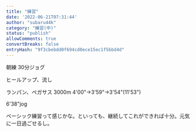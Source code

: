 ```yaml
---
title: "練習"
date: '2022-06-21T07:31:44'
author: "subaru44k"
category: "練習(中)"
status: "publish"
allowComments: true
convertBreaks: false
entryHash: "9f3cbebdd0f694cd0ece15ec1f5bbd4d"
---
```

朝練
30分ジョグ

ヒールアップ、流し

ランパン、ペガサス
3000m
4'00"→3'59"→3'54"(11'53")

6'38"jog

ベーシック練習って感じかな。といっても、継続してこれができれば十分。元気に一日過ごせるし。
